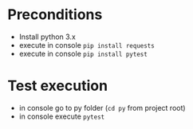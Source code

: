 # Preconditions

* Install python 3.x
* execute in console `pip install requests`
* execute in console `pip install pytest`

# Test execution
* in console go to py folder (`cd py` from project root)
* in console execute `pytest` 

